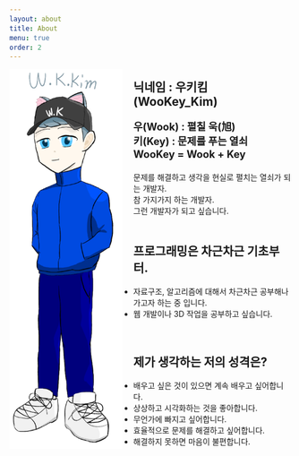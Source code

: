 ```yaml
---
layout: about
title: About
menu: true
order: 2
---
```


<img src='https://github.com/WookeyKim95/WookeyKim95.github.io/blob/main/assets/img/owner_char.png?raw=true' alt='Owner_char' style='float:left; width:40%; height:40% ; margin-right:20px ; box-shadow:none'>

## 닉네임 : 우키킴(WooKey_Kim)
<span style="font-size:1.3em;">

**우(Wook) : 펼칠 욱(旭)**<br/>
**키(Key) : 문제를 푸는 열쇠**<br/>
**WooKey = Wook + Key**

</span>
문제를 해결하고 생각을 현실로 펼치는 열쇠가 되는 개발자.<br/>
참 가지가지 하는 개발자.<br/>
그런 개발자가 되고 싶습니다.<br/>
<br/>

## 프로그래밍은 차근차근 기초부터.

- 자료구조, 알고리즘에 대해서 차근차근 공부해나가고자 하는 중 입니다.<br/>
- 웹 개발이나 3D 작업을 공부하고 싶습니다.<br/>
<br/>

## 제가 생각하는 저의 성격은?

- 배우고 싶은 것이 있으면 계속 배우고 싶어합니다.
- 상상하고 시각화하는 것을 좋아합니다.
- 무언가에 빠지고 싶어합니다.
- 효율적으로 문제를 해결하고 싶어합니다.
- 해결하지 못하면 마음이 불편합니다.